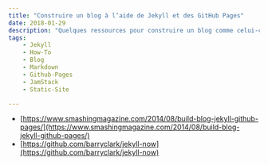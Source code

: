 ```yaml
---
title: "Construire un blog à l’aide de Jekyll et des GitHub Pages"
date: 2018-01-29
description: "Quelques ressources pour construire un blog comme celui-ci avec Jekyll et les GitHub pages."
tags: 
	- Jekyll
	- How-To
	- Blog
	- Markdown
	- Github-Pages
	- JamStack
	- Static-Site

---
```


- [https://www.smashingmagazine.com/2014/08/build-blog-jekyll-github-pages/](https://www.smashingmagazine.com/2014/08/build-blog-jekyll-github-pages/)
- [https://github.com/barryclark/jekyll-now](https://github.com/barryclark/jekyll-now)
